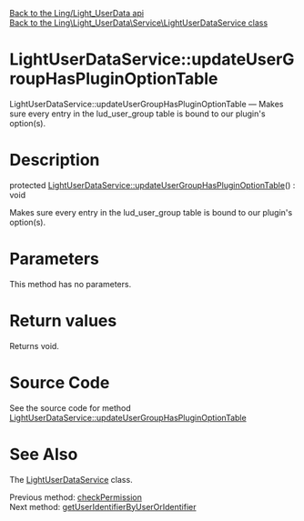 [Back to the Ling/Light_UserData api](https://github.com/lingtalfi/Light_UserData/blob/master/doc/api/Ling/Light_UserData.md)<br>
[Back to the Ling\Light_UserData\Service\LightUserDataService class](https://github.com/lingtalfi/Light_UserData/blob/master/doc/api/Ling/Light_UserData/Service/LightUserDataService.md)


LightUserDataService::updateUserGroupHasPluginOptionTable
================



LightUserDataService::updateUserGroupHasPluginOptionTable — Makes sure every entry in the lud_user_group table is bound to our plugin's option(s).




Description
================


protected [LightUserDataService::updateUserGroupHasPluginOptionTable](https://github.com/lingtalfi/Light_UserData/blob/master/doc/api/Ling/Light_UserData/Service/LightUserDataService/updateUserGroupHasPluginOptionTable.md)() : void




Makes sure every entry in the lud_user_group table is bound to our plugin's option(s).




Parameters
================

This method has no parameters.


Return values
================

Returns void.








Source Code
===========
See the source code for method [LightUserDataService::updateUserGroupHasPluginOptionTable](https://github.com/lingtalfi/Light_UserData/blob/master/Service/LightUserDataService.php#L1508-L1527)


See Also
================

The [LightUserDataService](https://github.com/lingtalfi/Light_UserData/blob/master/doc/api/Ling/Light_UserData/Service/LightUserDataService.md) class.

Previous method: [checkPermission](https://github.com/lingtalfi/Light_UserData/blob/master/doc/api/Ling/Light_UserData/Service/LightUserDataService/checkPermission.md)<br>Next method: [getUserIdentifierByUserOrIdentifier](https://github.com/lingtalfi/Light_UserData/blob/master/doc/api/Ling/Light_UserData/Service/LightUserDataService/getUserIdentifierByUserOrIdentifier.md)<br>

